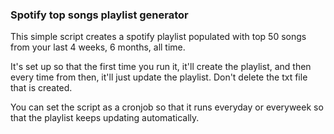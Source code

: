 ### Spotify top songs playlist generator
This simple script creates a spotify playlist populated with top 50 songs from your last 4 weeks, 6 months, all time.  

It's set up so that the first time you run it, it'll create the playlist, and then every time from then, it'll just update the playlist. Don't delete 
the txt file that is created. 

You can set the script as a cronjob so that it runs everyday or everyweek so that the playlist keeps updating automatically. 

